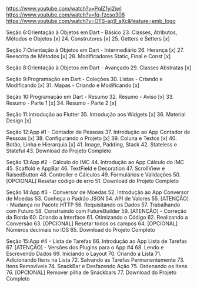 https://www.youtube.com/watch?v=PqlZ1yi2jwI
https://www.youtube.com/watch?v=fq-fzcso308
https://www.youtube.com/watch?v=OTS-ap9_aXc&feature=emb_logo


Seção 6:Orientação à Objetos em Dart - Básico
   23. Classes, Atributos, Métodos e Objetos [x]
   24. Construtores [x]
   25. Getters e Setters [x]

Seção 7:Orientação à Objetos em Dart - Intermediário
   26. Herança [x]
   27. Reescrita de Métodos [x]
   28. Modificadores Static, Final e Const [x]

Seção 8:Orientação à Objetos em Dart - Avançado
   29. Classes Abstratas [x]

Seção 9:Programação em Dart - Coleções
   30. Listas - Criando e Modificando [x]
   31. Mapas - Criando e Modificando [x]

Seção 10:Programação em Dart - Resumo
   32. Resumo - Aviso [x]
   33. Resumo - Parte 1 [x]
   34. Resumo - Parte 2 [x]

Seção 11:Introdução ao Flutter
   35. Introdução aos Widgets [x]
   36. Material Design [x]

Seção 12:App #1 - Contador de Pessoas
   37. Introdução ao App Contador de Pessoas [x]
   38. Configurando o Projeto [x]
   39. Coluna e Textos [x]
   40. Botão, Linha e Hierarquia [x]
   41. Image, Padding, Stack
   42. Stateless e Stateful
   43. Download do Projeto Completo

Seção 13:App #2 - Cálculo do IMC
   44. Introdução ao App Cálculo do IMC
   45. Scaffold e AppBar
   46. TextField e Decoration
   47. ScrollView e RaisedButton
   48. Controller e Cálculos
   49. Formulários e Validações
   50. [OPCIONAL] Resetar código de erro
   51. Download do Projeto Completo

Seção 14:App #3 - Conversor de Moedas
   52. Introdução ao App Conversor de Moedas
   53. Conheça o Padrão JSON
   54. API de Valores
   55. [ATENÇÃO] - Mudança no Pacote HTTP
   56. Requisitando os Dados
   57. Trabalhando com Futuro
   58. Construindo com FutureBuilder
   59. [ATENÇÃO] - Correção da Borda
   60. Criando a Interface
   61. Otimizando o Código
   62. Realizando a Conversão
   63. [OPCIONAL] Resetar todos os campos
   64. [OPCIONAL] Números decimais no iOS
   65. Download do Projeto Completo

Seção 15:App #4 - Lista de Tarefas
   66. Introdução ao App Lista de Tarefas
   67. [ATENÇÃO] - Versões dos Plugins para o App #4
   68. Lendo e Escrevendo Dados
   69. Iniciando o Layout
   70. Criando a Lista
   71. Adicionando Itens na Lista
   72. Salvando as Tarefas Permanentemente
   73. Itens Removíveis
   74. SnackBar e Desfazendo Ação
   75. Ordenando os Itens
   76. [OPCIONAL] Remover pilha de Snackbars
   77. Download do Projeto Completo

